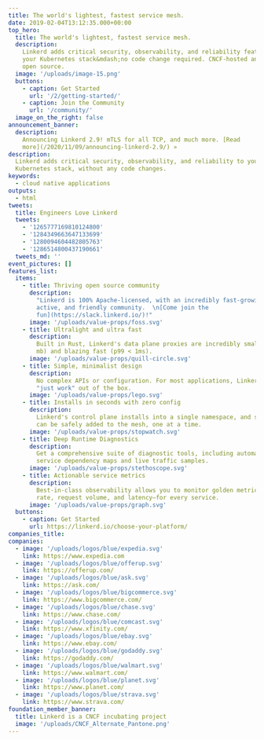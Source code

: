 ```yaml
---
title: The world's lightest, fastest service mesh.
date: 2019-02-04T13:12:35.000+00:00
top_hero:
  title: The world's lightest, fastest service mesh.
  description:
    Linkerd adds critical security, observability, and reliability features to
    your Kubernetes stack&mdash;no code change required. CNCF-hosted and 100%
    open source.
  image: '/uploads/image-15.png'
  buttons:
    - caption: Get Started
      url: '/2/getting-started/'
    - caption: Join the Community
      url: '/community/'
  image_on_the_right: false
announcement_banner:
  description:
    Announcing Linkerd 2.9! mTLS for all TCP, and much more. [Read
    more](/2020/11/09/announcing-linkerd-2.9/) »
description:
  Linkerd adds critical security, observability, and reliability to your
  Kubernetes stack, without any code changes.
keywords:
  - cloud native applications
outputs:
  - html
tweets:
  title: Engineers Love Linkerd
  tweets:
    - '1265777169810124800'
    - '1284349663647133699'
    - '1280094604482805763'
    - '1286514800437190661'
  tweets_md: ''
event_pictures: []
features_list:
  items:
    - title: Thriving open source community
      description:
        "Linkerd is 100% Apache-licensed, with an incredibly fast-growing,
        active, and friendly community.  \n[Come join the
        fun](https://slack.linkerd.io/)!"
      image: '/uploads/value-props/foss.svg'
    - title: Ultralight and ultra fast
      description:
        Built in Rust, Linkerd's data plane proxies are incredibly small (<10
        mb) and blazing fast (p99 < 1ms).
      image: '/uploads/value-props/quill-circle.svg'
    - title: Simple, minimalist design
      description:
        No complex APIs or configuration. For most applications, Linkerd will
        "just work" out of the box.
      image: '/uploads/value-props/lego.svg'
    - title: Installs in seconds with zero config
      description:
        Linkerd's control plane installs into a single namespace, and services
        can be safely added to the mesh, one at a time.
      image: '/uploads/value-props/stopwatch.svg'
    - title: Deep Runtime Diagnostics
      description:
        Get a comprehensive suite of diagnostic tools, including automatic
        service dependency maps and live traffic samples.
      image: '/uploads/value-props/stethoscope.svg'
    - title: Actionable service metrics
      description:
        Best-in-class observability allows you to monitor golden metrics—success
        rate, request volume, and latency—for every service.
      image: '/uploads/value-props/graph.svg'
  buttons:
    - caption: Get Started
      url: https://linkerd.io/choose-your-platform/
companies_title:
companies:
  - image: '/uploads/logos/blue/expedia.svg'
    link: https://www.expedia.com
  - image: '/uploads/logos/blue/offerup.svg'
    link: https://offerup.com/
  - image: '/uploads/logos/blue/ask.svg'
    link: https://ask.com/
  - image: '/uploads/logos/blue/bigcommerce.svg'
    link: https://www.bigcommerce.com/
  - image: '/uploads/logos/blue/chase.svg'
    link: https://www.chase.com/
  - image: '/uploads/logos/blue/comcast.svg'
    link: https://www.xfinity.com/
  - image: '/uploads/logos/blue/ebay.svg'
    link: https://www.ebay.com/
  - image: '/uploads/logos/blue/godaddy.svg'
    link: https://godaddy.com/
  - image: '/uploads/logos/blue/walmart.svg'
    link: https://www.walmart.com/
  - image: '/uploads/logos/blue/planet.svg'
    link: https://www.planet.com/
  - image: '/uploads/logos/blue/strava.svg'
    link: https://www.strava.com/
foundation_member_banner:
  title: Linkerd is a CNCF incubating project
  image: '/uploads/CNCF_Alternate_Pantone.png'
---
```

